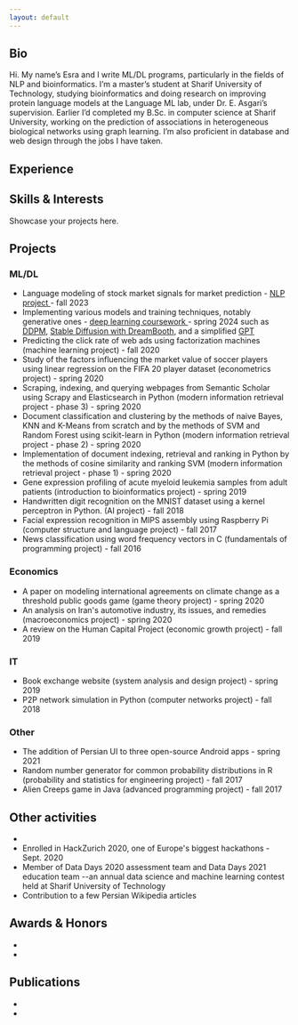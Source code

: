 ```yaml
---
layout: default
---
```


  <!-- <nav class="navbar">
    <a href="#bio">Bio</a>
    <a href="#education">Education</a>
    <a href="#projects">Projects</a>
    <a href="#papers">Papers</a>
    <a href="#interests">Interests</a>
  </nav> -->
<div class="main-content">
  <section id="bio">
  <h2 class="visually-hidden">Bio</h2>
  <p>
  Hi. My name’s Esra and I write ML/DL programs, particularly in the fields of NLP and bioinformatics. I’m a master’s student at Sharif University of Technology, studying bioinformatics and doing research on improving protein language models at the Language ML lab, under Dr. E. Asgari’s supervision. Earlier I’d completed my B.Sc. in computer science at Sharif University, working on the prediction of associations in heterogeneous biological networks using graph learning. I’m also proficient in database and web design through the jobs I have taken.
  </p>
  </section>
  <section id="experience">
    <h2>Experience</h2>

  </section>

  <section id="interests">
    <h2>Skills & Interests</h2>
    <p>Showcase your projects here.</p>
  </section>
  <section id="projects">
    <h2>Projects</h2>
    <h3> ML/DL </h3>
<ul>
 <li>Language modeling of stock market signals for market prediction - <a href="https://github.com/Esra-K/MSc-Coursework/tree/master/NLP-Fall2023/NLP_proj_LLMs_4_financial_data"> NLP project </a> - fall 2023</li>
  <li>Implementing various models and training techniques, notably generative ones - <a href="https://github.com/Esra-K/MSc-Coursework/tree/master/Deep%20Learning-Spring2024"> deep learning coursework </a> - spring 2024 such as <a href="https://github.com/Esra-K/MSc-Coursework/blob/master/Deep%20Learning-Spring2024/HW4-Practical/DlHw4-402210676/DDPM.ipynb">DDPM</a>, 
    <a href="https://github.com/Esra-K/MSc-Coursework/blob/master/Deep%20Learning-Spring2024/HW5-Practical/Stable-Diffusion-2.ipynb">Stable Diffusion with DreamBooth</a>, and a simplified 
    <a href="https://github.com/Esra-K/MSc-Coursework/blob/master/Deep%20Learning-Spring2024/HW3-Practical/HW3Practical-402210676/SimpleGPT.ipynb">GPT</a>
  </li>
  <li>Predicting the click rate of web ads using factorization machines (machine learning project) - fall 2020</li>
  <li>Study of the factors influencing the market value of soccer players using linear regression on the FIFA 20 player dataset (econometrics project) - spring 2020</li>
  <li>Scraping, indexing, and querying webpages from Semantic Scholar using Scrapy and Elasticsearch in Python (modern information retrieval project - phase 3) - spring 2020</li>
  <li>Document classification and clustering by the methods of naive Bayes, KNN and K-Means from scratch and by the methods of SVM and Random Forest using scikit-learn in Python (modern information retrieval project - phase 2) - spring 2020</li>
  <li>Implementation of document indexing, retrieval and ranking in Python by the methods of cosine similarity and ranking SVM (modern information retrieval project - phase 1) - spring 2020</li>
  <li>Gene expression profiling of acute myeloid leukemia samples from adult patients (introduction to bioinformatics project) - spring 2019</li>
  <li>Handwritten digit recognition on the MNIST dataset using a kernel perceptron in Python. (AI project) - fall 2018</li>
  <li>Facial expression recognition in MIPS assembly using Raspberry Pi (computer structure and language project) - fall 2017</li>
  <li>News classification using word frequency vectors in C (fundamentals of programming project) - fall 2016</li>
</ul>

<h3> Economics </h3>
<ul>
  <li>A paper on modeling international agreements on climate change as a threshold public goods game (game theory project) - spring 2020</li>
  <li>An analysis on Iran's automotive industry, its issues, and remedies (macroeconomics project) - spring 2020</li>
  <li>A review on the Human Capital Project (economic growth project) - fall 2019</li>
</ul>

<h3> IT </h3>
<ul>
  <li>Book exchange website (system analysis and design project) - spring 2019</li>
  <li>P2P network simulation in Python (computer networks project) - fall 2018</li>
</ul>

<h3> Other </h3>
<ul>
  <li>The addition of Persian UI to three open-source Android apps - spring 2021</li>
  <li>Random number generator for common probability distributions in R (probability and statistics for engineering project) - fall 2017</li>
  <li>Alien Creeps game in Java (advanced programming project) - fall 2017</li>
</ul>

  </section>
  <section id="extracurricular">
    <h2>Other activities</h2>
    <ul> 
<li> </li>
<li> Enrolled in HackZurich 2020, one of Europe's biggest hackathons - Sept. 2020
</li>
<li> Member of Data Days 2020 assessment team and Data Days 2021 education team  --an annual data science and machine learning contest held at Sharif University of Technology
</li>
<li> Contribution to a few Persian Wikipedia articles
</li>
</ul>
  </section>

  <section id="honors">
  <h2> Awards & Honors </h2>
  <ul>
  <li> 
  </li>
  <li> 
  </li>
  </ul>
  </section>

  <section id="publications">
  <h2> Publications </h2>
  <ul>
  <li> 
  </li>
  <li> 
  </li>
  </ul>
  </section>
</div>
